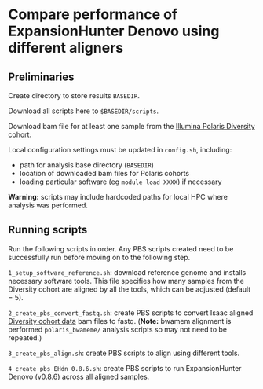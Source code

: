 # Compare performance of ExpansionHunter Denovo using different aligners

## Preliminaries

Create directory to store results `BASEDIR`.

Download all scripts here to `$BASEDIR/scripts`.

Download bam file for at least one sample from the [Illumina Polaris Diversity cohort](https://github.com/Illumina/Polaris/wiki/HiSeqX-Diversity-Cohort).

Local configuration settings must be updated in `config.sh`, including:
- path for analysis base directory (`BASEDIR`)
- location of downloaded bam files for Polaris cohorts
- loading particular software (eg `module load XXXX`) if necessary

**Warning:** scripts may include hardcoded paths for local HPC where analysis was performed.


## Running scripts

Run the following scripts in order. Any PBS scripts created need to be successfully run before moving on to the following step.

`1_setup_software_reference.sh`: download reference genome and installs necessary software tools. This file specifies how many samples from the Diversity cohort are aligned by all the tools, which can be adjusted (default = 5).

`2_create_pbs_convert_fastq.sh`: create PBS scripts to convert Isaac aligned [Diversity cohort data](https://github.com/Illumina/Polaris/wiki/HiSeqX-Diversity-Cohort) bam files to fastq. (**Note:** bwamem alignment is performed `polaris_bwameme/` analysis scripts so may not need to be repeated.)

`3_create_pbs_align.sh`: create PBS scripts to align using different tools.

`4_create_pbs_EHdn_0.8.6.sh`: create PBS scripts to run ExpansionHunter Denovo (v0.8.6) across all aligned samples.


